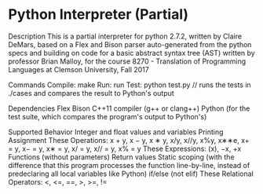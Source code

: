# Python Interpreter (Partial)

Description
This is a partial interpreter for python 2.7.2, written by Claire DeMars, 
based on a Flex and Bison parser auto-generated from the python specs 
and building on code for a basic abstract syntax tree (AST) written by professor Brian Malloy, 
for the course 8270 - Translation of Programming Languages at Clemson University, Fall 2017

Commands
  Compile: make
  Run: run
  Test:
    python test.py // runs the tests in ./cases and compares the result to Python's output
  
Dependencies 
  Flex
  Bison
  C++11 compiler (g++ or clang++)
  Python (for the test suite, which compares the program's output to Python's)
 
Supported Behavior
  Integer and float values and variables
  Printing 
  Assignment
  These Operations: x + y, x − y, x ∗ y, x/y, x//y, x%y, x∗∗e, 
    x+ = y, x− = y, x∗ = y, x/ = y, x// = y, x% = y
  These Expressions:
     (x), −x, +x
  Functions (without parameters)
  Return values
  Static scoping (with the difference that this program processes the function line-by-line,
      instead of predeclaring all local variables like Python)
  if/else (not elif)
  These Relational Operators: 
     <, <=, ==, >, >=, != 




  
  

  
